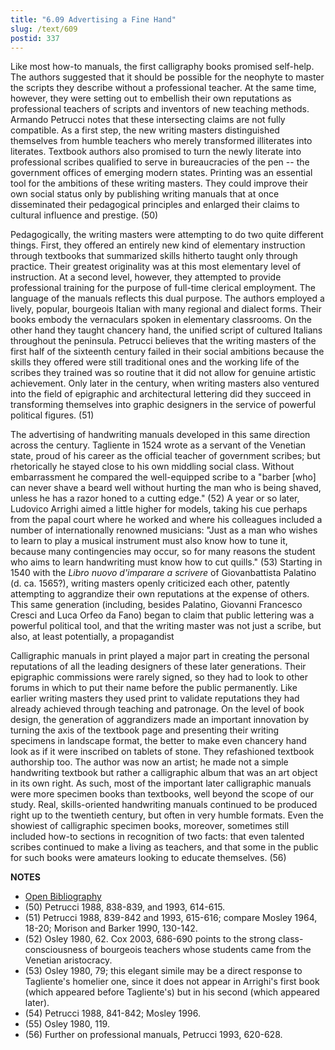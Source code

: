 ```yaml
---
title: "6.09 Advertising a Fine Hand"
slug: /text/609
postid: 337
---
```

Like most how-to manuals, the first calligraphy books promised self-help. The authors suggested that it should be possible for the neophyte to master the scripts they describe without a professional teacher. At the same time, however, they were setting out to embellish their own reputations as professional teachers of scripts and inventors of new teaching methods. Armando Petrucci notes that these intersecting claims are not fully compatible. As a first step, the new writing masters distinguished themselves from humble teachers who merely transformed illiterates into literates. Textbook authors also promised to turn the newly literate into professional scribes qualified to serve in bureaucracies of the pen -- the government offices of emerging modern states. Printing was an essential tool for the ambitions of these writing masters. They could improve their own social status only by publishing writing manuals that at once disseminated their pedagogical principles and enlarged their claims to cultural influence and prestige. (50)

Pedagogically, the writing masters were attempting to do two quite different things. First, they offered an entirely new kind of elementary instruction through textbooks that summarized skills hitherto taught only through practice. Their greatest originality was at this most elementary level of instruction. At a second level, however, they attempted to provide professional training for the purpose of full-time clerical employment. The language of the manuals reflects this dual purpose. The authors employed a lively, popular, bourgeois Italian with many regional and dialect forms. Their books embody the vernaculars spoken in elementary classrooms. On the other hand they taught chancery hand, the unified script of cultured Italians throughout the peninsula. Petrucci believes that the writing masters of the first half of the sixteenth century failed in their social ambitions because the skills they offered were still traditional ones and the working life of the scribes they trained was so routine that it did not allow for genuine artistic achievement. Only later in the century, when writing masters also ventured into the field of epigraphic and architectural lettering did they succeed in transforming themselves into graphic designers in the service of powerful political figures. (51)

The advertising of handwriting manuals developed in this same direction across the century. Tagliente in 1524 wrote as a servant of the Venetian state, proud of his career as the official teacher of government scribes; but rhetorically he stayed close to his own middling social class. Without embarrassment he compared the well-equipped scribe to a "barber [who] can never shave a beard well without hurting the man who is being shaved, unless he has a razor honed to a cutting edge." (52) A year or so later, Ludovico Arrighi aimed a little higher for models, taking his cue perhaps from the papal court where he worked and where his colleagues included a number of internationally renowned musicians: "Just as a man who wishes to learn to play a musical instrument must also know how to tune it, because many contingencies may occur, so for many reasons the student who aims to learn handwriting must know how to cut quills." (53) Starting in 1540 with the *Libro nuovo d'imparare a scrivere* of Giovanbattista Palatino (d. ca. 1565?), writing masters openly criticized each other, patently attempting to aggrandize their own reputations at the expense of others. This same generation (including, besides Palatino, Giovanni Francesco Cresci and Luca Orfeo da Fano) began to claim that public lettering was a powerful political tool, and that the writing master was not just a scribe, but also, at least potentially, a propagandist 

Calligraphic manuals in print played a major part in creating the personal reputations of all the leading designers of these later generations. Their epigraphic commissions were rarely signed, so they had to look to other forums in which to put their name before the public permanently. Like earlier writing masters they used print to validate reputations they had already achieved through teaching and patronage. On the level of book design, the generation of aggrandizers made an important innovation by turning the axis of the textbook page and presenting their writing specimens in landscape format, the better to make even chancery hand look as if it were inscribed on tablets of stone. They refashioned textbook authorship too. The author was now an artist; he made not a simple handwriting textbook but rather a calligraphic album that was an art object in its own right. As such, most of the important later calligraphic manuals were more specimen books than textbooks, well beyond the scope of our study. Real, skills-oriented handwriting manuals continued to be produced right up to the twentieth century, but often in very humble formats. Even the showiest of calligraphic specimen books, moreover, sometimes still included how-to sections in recognition of two facts: that even talented scribes continued to make a living as teachers, and that some in the public for such books were amateurs looking to educate themselves. (56)

**NOTES**
* [Open Bibliography](/bibliography.pdf)
* (50) Petrucci 1988, 838-839, and 1993, 614-615.
* (51) Petrucci 1988, 839-842 and 1993, 615-616; compare Mosley 1964, 18-20; Morison and Barker 1990, 130-142.
* (52) Osley 1980, 62. Cox 2003, 686-690 points to the strong class-consciousness of bourgeois teachers whose students came from the Venetian aristocracy.
* (53) Osley 1980, 79; this elegant simile may be a direct response to Tagliente's homelier one, since it does not appear in Arrighi's first book (which appeared before Tagliente's) but in his second (which appeared later).
* (54) Petrucci 1988, 841-842; Mosley 1996.
* (55) Osley 1980, 119.
* (56) Further on professional manuals, Petrucci 1993, 620-628.
